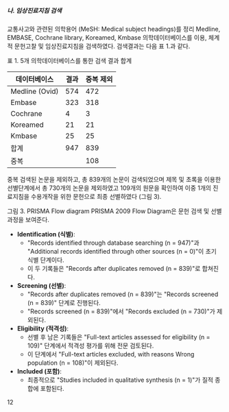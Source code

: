 ##### 나. 임상진료지침 검색
교통사고와 관련된 의학용어 (MeSH: Medical subject headings)를 정리 Medline, EMBASE, Cochrane library, Koreamed, Kmbase 의학데이터베이스를 이용, 체계적 문헌고찰 및 임상진료지침을 검색하였다. 검색결과는 다음 표 1.과 같다.

표 1. 5개 의학데이터베이스를 통한 검색 결과 합계

| 데이터베이스 | 결과 | 중복 제외 |
|---|---|---|
| Medline (Ovid) | 574 | 472 |
| Embase | 323 | 318 |
| Cochrane | 4 | 3 |
| Koreamed | 21 | 21 |
| Kmbase | 25 | 25 |
| 합계 | 947 | 839 |
| 중복 | | 108 |

중복 검색된 논문을 제외하고, 총 839개의 논문이 검색되었으며 제목 및 초록을 이용한 선별단계에서 총 730개의 논문을 제외하였고 109개의 원문을 확인하여 이중 1개의 진료지침을 수용개작을 위한 문헌으로 최종 선별하였다 (그림 3).

그림 3. PRISMA Flow diagram
PRISMA 2009 Flow Diagram은 문헌 검색 및 선별 과정을 보여준다.

*   **Identification (식별)**:
    *   "Records identified through database searching (n = 947)"과 "Additional records identified through other sources (n = 0)"이 초기 식별 단계이다.
    *   이 두 기록들은 "Records after duplicates removed (n = 839)"로 합쳐진다.
*   **Screening (선별)**:
    *   "Records after duplicates removed (n = 839)"는 "Records screened (n = 839)" 단계로 진행된다.
    *   "Records screened (n = 839)"에서 "Records excluded (n = 730)"가 제외된다.
*   **Eligibility (적격성)**:
    *   선별 후 남은 기록들은 "Full-text articles assessed for eligibility (n = 109)" 단계에서 적격성 평가를 위해 전문 검토된다.
    *   이 단계에서 "Full-text articles excluded, with reasons Wrong population (n = 108)"이 제외된다.
*   **Included (포함)**:
    *   최종적으로 "Studies included in qualitative synthesis (n = 1)"가 질적 종합에 포함된다.

<PAGE>12